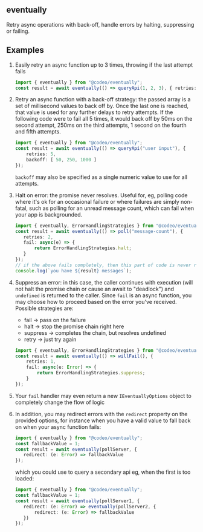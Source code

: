 eventually
---
Retry async operations with back-off, handle errors by halting, suppressing or failing.

Examples
---

1. Easily retry an async function up to 3 times, throwing if the last attempt fails
    ```typescript
    import { eventually } from "@codeo/eventually";
    const result = await eventually(() => queryApi(1, 2, 3), { retries: 3 });
    ```

2. Retry an async function with a back-off strategy: the passed array is
a set of millisecond values to back off by. Once the last one is reached,
that value is used for any further delays to retry attempts. If the following
code were to fail all 5 times, it would back off by 50ms on the second attempt,
250ms on the third attempts, 1 second on the fourth and fifth attempts.
    ```typescript
    import { eventually } from "@codeo/eventually";
    const result = await eventually(() => queryApi("user input"), {
        retries: 5,
        backoff: [ 50, 250, 1000 ]
    });
    ```

    `backoff` may also be specified as a single numeric value to use for all attempts.

3. Halt on error: the promise never resolves. Useful for, eg, polling code where
it's ok for an occasional failure or where failures are simply non-fatal, such as
polling for an unread message count, which can fail when your app is backgrounded.
    ```typescript
   import { eventually, ErrorHandlingStrategies } from "@codeo/eventually";
   const result = await eventually(() => poll("message-count"), {
       retries: 2,
       fail: async(e) => {
           return ErrorHandlingStrategies.halt;
       }
   });
   // if the above fails completely, then this part of code is never reached
   console.log(`you have ${result} messages`);
    ```

4. Suppress an error: in this case, the caller continues with execution (will not
halt the promise chain or cause an await to "deadlock") and `undefined` is returned
to the caller. Since `fail` is an async function, you may choose how to proceed based on the
error you've received. Possible strategies are:
    -   fail     ->  pass on the failure
    -   halt     ->  stop the promise chain right here
    -   suppress -> completes the chain, but resolves undefined
    -   retry    -> just try again
    ```typescript
    import { eventually, ErrorHandlingStrategies } from "@codeo/eventually";
    const result = await eventually(() => willFail(), {
        retries: 1,
        fail: async(e: Error) => {
            return ErrorHandlingStrategies.suppress;
        }
    });
    ```
   
5. Your `fail` handler may even return a new `IEventuallyOptions` object to 
    completely change the flow of logic

6. In addition, you may redirect errors with the `redirect` property on the provided
options, for instance when you have a valid value to fall back on when your async
function fails:
    ```typescript
    import { eventually } from "@codeo/eventually";
    const fallbackValue = 1;
    const result = await eventually(pollServer, {
       redirect: (e: Error) => fallbackValue
    });
    ```
    which you could use to query a secondary api eg, when the first is too loaded:
    ```typescript
    import { eventually } from "@codeo/eventually";
    const fallbackValue = 1;
    const result = await eventually(pollServer1, {
       redirect: (e: Error) => eventually(pollServer2, {
           redirect: (e: Error) => fallbackValue
       })
    });
    ```

